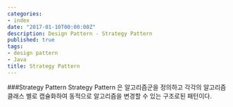 ```yaml
---
categories:
- index
date: "2017-01-10T00:00:00Z"
description: Design Pattern - Strategy Pattern
published: true
tags:
- design pattern
- Java
title: Strategy Pattern
---
```


###Strategy Pattern
Strategy Pattern 은 알고리즘군을 정의하고 각각의 알고리즘 클래스 별로 캡슐화하여 동적으로 알고리즘을 변경할 수 있는 구조로된 패턴이다.
